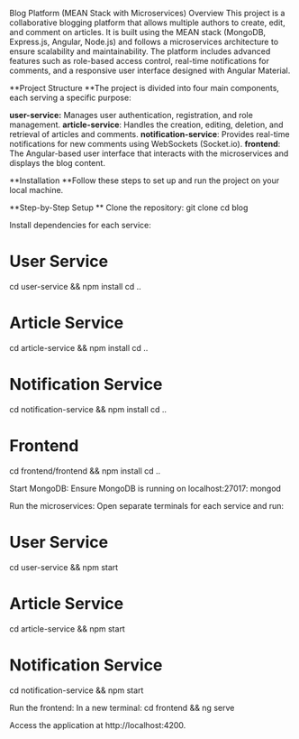 Blog Platform (MEAN Stack with Microservices)
Overview
This project is a collaborative blogging platform that allows multiple authors to create, edit, and comment on articles. It is built using the MEAN stack (MongoDB, Express.js, Angular, Node.js) and follows a microservices architecture to ensure scalability and maintainability. The platform includes advanced features such as role-based access control, real-time notifications for comments, and a responsive user interface designed with Angular Material.

**Project Structure
**The project is divided into four main components, each serving a specific purpose:

**user-service:** Manages user authentication, registration, and role management.
**article-service**: Handles the creation, editing, deletion, and retrieval of articles and comments.
**notification-service**: Provides real-time notifications for new comments using WebSockets (Socket.io).
**frontend**: The Angular-based user interface that interacts with the microservices and displays the blog content.


**Installation
**Follow these steps to set up and run the project on your local machine.
 
**Step-by-Step Setup
**
Clone the repository:
git clone [<repository-url>](https://github.com/mohamedyangui/blog.git)
cd blog


Install dependencies for each service:
# User Service
cd user-service && npm install
cd ..

# Article Service
cd article-service && npm install
cd ..

# Notification Service
cd notification-service && npm install
cd ..

# Frontend
cd frontend/frontend && npm install
cd ..


Start MongoDB: Ensure MongoDB is running on localhost:27017:
mongod


Run the microservices: Open separate terminals for each service and run:
# User Service
cd user-service && npm start

# Article Service
cd article-service && npm start

# Notification Service
cd notification-service && npm start


Run the frontend: In a new terminal:
cd frontend && ng serve


Access the application at http://localhost:4200.




